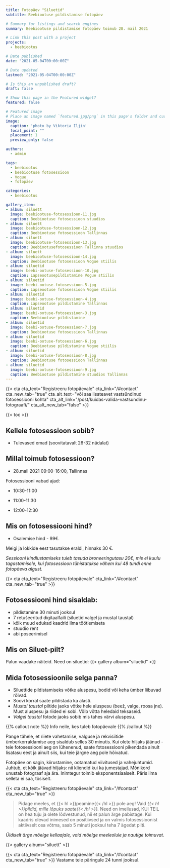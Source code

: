 ```yaml
---
title: Fotopäev "Siluetid"
subtitle: Beebiootuse pildistamise fotopäev

# Summary for listings and search engines
summary: Beebiootuse pildistamise fotopäev toimub 28. mail 2021

# Link this post with a project
projects: 
  - beebiootus

# Date published
date: "2021-05-04T00:00:00Z"

# Date updated
lastmod: "2021-05-04T00:00:00Z"

# Is this an unpublished draft?
draft: false

# Show this page in the Featured widget?
featured: false

# Featured image
# Place an image named `featured.jpg/png` in this page's folder and customize its options here.
image:
  caption: 'photo by Viktoria Iljin'
  focal_point: ""
  placement: 1
  preview_only: false

authors:
  - admin

tags:
  - beebiootus
  - beebiootuse fotosessioon
  - Vogue
  - fotopäev

categories:
  - beebiootus

gallery_item:
- album: siluett
  image: beebiootuse-fotosessioon-11.jpg
  caption: Beebiootuse fotosessioon stuudios
- album: siluett
  image: beebiootuse-fotosessioon-12.jpg
  caption: Beebiootuse fotosessioon Tallinnas
- album: siluett
  image: beebiootuse-fotosessioon-13.jpg
  caption: Beebiootusefotosessioon Tallinna stuudios
- album: siluett
  image: beebiootuse-fotosessioon-14.jpg
  caption: Beebiootuse fotosessioon Vogue stiilis
- album: siluetid
  image: beebi-ootuse-fotosessioon-10.jpg
  caption: Lapseootusepildistamine Vogue stiilis
- album: siluetid
  image: beebi-ootuse-fotosessioon-5.jpg
  caption: Lapseootuse fotosessioon Vogue stiilis
- album: siluetid
  image: beebi-ootuse-fotosessioon-4.jpg
  caption: Lapseootuse pildistamine Tallinnas
- album: siluetid
  image: beebi-ootuse-fotosessioon-3.jpg
  caption: Beebiootuse pildistamine 
- album: siluetid
  image: beebi-ootuse-fotosessioon-7.jpg
  caption: Beebiootuse fotosessioon Tallinnas
- album: siluetid
  image: beebi-ootuse-fotosessioon-6.jpg
  caption: Beebiootuse pildistamine Vogue stiilis
- album: siluetid
  image: beebi-ootuse-fotosessioon-8.jpg
  caption: Beebiootuse fotosessioon Tallinnas
- album: siluetid
  image: beebi-ootuse-fotosessioon-9.jpg
  caption: Beebiootuse pildistamine stuudios Tallinnas
---
```

{{< cta cta_text="Registreeru fotopäevale" cta_link="/#contact" cta_new_tab="true" cta_alt_text="või saa lisateavet vastsündinud fotosessiooni kohta" cta_alt_link="/post/kuidas-valida-vastsundinu-fotograafi/" cta_alt_new_tab="false" >}}

{{< toc >}}

## Kellele fotosessioon sobib?
- Tulevased emad (soovitatavalt 26-32 nädalat)

## Millal toimub fotosessioon?
- 28.mail 2021 09:00-16:00, Tallinnas

Fotosessiooni vabad ajad:

- 10:30-11:00

- 11:00-11:30

- 12:00-12:30

## Mis on fotosessiooni hind?
- Osalemise hind - 99€.

Meigi ja lokkide eest tasutakse eraldi, hinnaks 30 €.
 
_Sessiooni kindlustamiseks tuleb tasuda broneeringutasu 20€, mis ei kuulu tagastamisele, kui fotosessioon tühistatakse vähem kui 48 tundi enne fotopäeva algust._ 
 
{{< cta cta_text="Registreeru fotopäevale" cta_link="/#contact" cta_new_tab="true" >}}

## Fotosessiooni hind sisaldab:
- pildistamine 30 minuti jooksul 
- 7 retušeeritud digitaalfaili (siluetid valgel ja mustal taustal) 
- kõik muud edukad kaadrid ilma töötlemiseta
- stuudio rent
- abi poseerimisel

## Mis on Siluet-pilt?

Palun vaadake näiteid. Need on siluetid:
{{< gallery album="siluetid" >}}

## Mida fotosessioonile selga panna?
- Siluettide pildistamiseks võtke aluspesu, bodid või keha ümber liibuvad rõivad.
- Soovi korral saate pildistada ka alasti.
- _Mustal taustal_ piltide jaoks võtke hele aluspesu (beež, valge, roosa jne). Must aluspesu ja riided ei sobi. Võib võtta heledaid teksaseid.
- _Valgel taustal_ fotode jaoks sobib mis tahes värvi aluspesu.

{{% callout note %}}
Info neile, kes tuleb fotopäevale
{{% /callout %}}

Pange tähele, et riiete vahetamise, valguse ja rekvisiitide ümberkorraldamise aeg sisaldub selles 30 minutis.
Kui olete hiljaks jäänud - teie fotosessiooni aeg on lühenenud, saate fotosessiooni pikendada ainult lisatasu eest ja ainult siis, kui teie järgne aeg pole hõivatud.

Fotopäev on sagin, kiirustamine, ootamatud viivitused ja vahejuhtumid. Juhtub, et kõik jäävad hiljaks: nii kliendid kui ka jumestajad. Mõnikord unustab fotograaf aja ära. Inimtegur toimib eksponentsiaalselt. Päris ilma selleta ei saa, tõsiselt.

{{< cta cta_text="Registreeru fotopäevale" cta_link="/#contact" cta_new_tab="true" >}}

> Pidage meeles, et {{< hl >}}peamine{{< /hl >}} pole aeg! Vaid _{{< hl >}}pildid, mille lõpuks saate{{< /hl >}}._ Need on imeilusad, KUI TEIL on hea tuju ja olete lõdvestunud, nii et palun ärge pabistage.
Kui kaadris olevad inimesed on positiivsed ja on valmis fotosessioonist aktiivselt osa võtma, saab 5 minuti jooksul teha 7 ägedat pilti.

_Üldiselt ärge mõelge kellaajale, vaid mõelge meeleolule ja nautige toimuvat._

{{< gallery album="siluett" >}}

{{< cta cta_text="Registreeru fotopäevale" cta_link="/#contact" cta_new_tab="true" >}}
Vastame teie päringule 24 tunni jooksul.